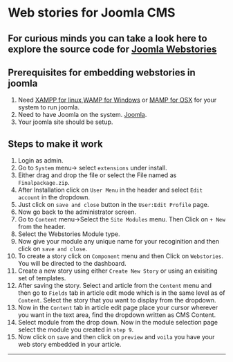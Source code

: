 # Web stories for Joomla CMS

For curious minds you can take a look here to explore the source code for [Joomla Webstories](https://github.com/amovar18/web-stories-joomla-javascript)
---

## Prerequisites for embedding webstories in joomla

1. Need [XAMPP for linux](https://www.apachefriends.org/download.html),[WAMP for Windows](https://www.wampserver.com/en/) or [MAMP for OSX](https://www.mamp.info/en/downloads/) for your system to run joomla.
2. Need to have Joomla on the system. [Joomla](https://downloads.joomla.org/).
3. Your joomla site should be setup.

## Steps to make it work

1. Login as admin.
2. Go to `System` menu-> select `extensions` under install.
3. Either drag and drop the file or select the File named as `Finalpackage.zip`.
4. After Installation click on `User Menu` in the header and select `Edit account` in the dropdown.
5. Just click on `save and close` button in the `User:Edit Profile` page.
6. Now go back to the administrator screen.
7. Go to `Content` menu->Select the `Site Modules` menu. Then Click on `+ New` from the header.
8. Select the Webstories Module type.
9. Now give your module any unique name for your recoginition and then click on `save and close`.
10. To create a story click on `Component` menu and then Click on `Webstories`. You will be directed to the dashboard.
11. Create a new story using either `Create New Story` or using an exisiting set of templates.
12. After saving the story. Select and article from the `Content` menu and then go to `Fields` tab in article edit mode which is in the same level as of `Content`. Select the story that you want to display from the dropdown.
13. Now in the `Content` tab in article edit page place your cursor wherever you want in the text area, find the dropdown written as CMS Content.
14. Select module from the drop down. Now in the module selection page select the module you created in `step 9`.
15. Now click on `save` and then click on `preview` and `voila` you have your web story embedded in your article.

---
